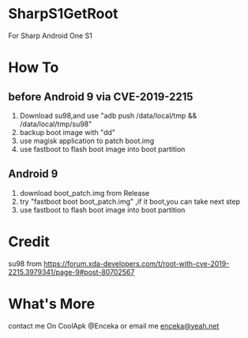 # SharpS1GetRoot
For Sharp Android One S1

# How To
## before Android 9 via CVE-2019-2215
  1. Download su98,and use "adb push /data/local/tmp && /data/local/tmp/su98"
  2. backup boot image with "dd"
  3. use magisk application to patch boot.img
  4. use fastboot to flash boot image into boot partition

## Android 9
  1. download boot_patch.img from Release
  2. try "fastboot boot boot_patch.img" ,if it boot,you can take next step
  3. use fastboot to flash boot image into boot partition

# Credit
  su98 from https://forum.xda-developers.com/t/root-with-cve-2019-2215.3979341/page-9#post-80702567
 
# What's More
  contact me On CoolApk @Enceka or email me enceka@yeah.net


